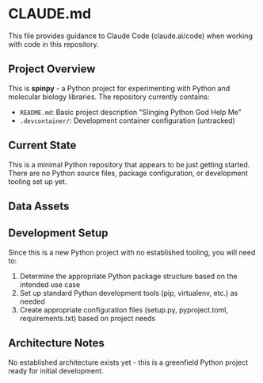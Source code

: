 # CLAUDE.md

This file provides guidance to Claude Code (claude.ai/code) when working with code in this repository.

## Project Overview

This is **spinpy** - a Python project for experimenting with Python and molecular biology libraries. The repository currently contains:

- `README.md`: Basic project description "Slinging Python God Help Me"
- `.devcontainer/`: Development container configuration (untracked)

## Current State

This is a minimal Python repository that appears to be just getting started. There are no Python source files, package configuration, or development tooling set up yet.

## Data Assets

## Development Setup

Since this is a new Python project with no established tooling, you will need to:

1. Determine the appropriate Python package structure based on the intended use case
2. Set up standard Python development tools (pip, virtualenv, etc.) as needed
3. Create appropriate configuration files (setup.py, pyproject.toml, requirements.txt) based on project needs

## Architecture Notes

No established architecture exists yet - this is a greenfield Python project ready for initial development.
